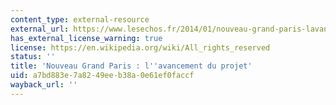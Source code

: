 ```yaml
---
content_type: external-resource
external_url: https://www.lesechos.fr/2014/01/nouveau-grand-paris-lavancement-du-projet-287232#:~:text=Sa%20mise%20en%20service%20est,en%20passant%20par%20Massy%2DPalaiseau.
has_external_license_warning: true
license: https://en.wikipedia.org/wiki/All_rights_reserved
status: ''
title: 'Nouveau Grand Paris : l''avancement du projet'
uid: a7bd883e-7a82-49ee-b38a-0e61ef0faccf
wayback_url: ''
---
```


